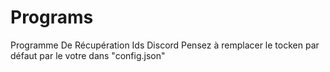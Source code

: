 # Programs
Programme De Récupération Ids Discord
Pensez à remplacer le tocken par défaut par le votre dans "config.json" 
